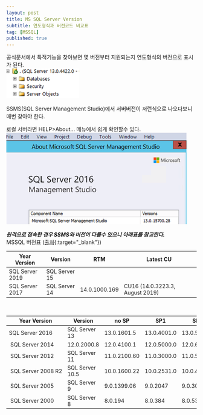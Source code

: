 ```yaml
---
layout: post
title: MS SQL Server Version 
subtitle: 연도형식과 버전코드 비교표
tag: [MSSQL]
published: true
---
```


공식문서에서 특적기능을 찾아보면 몇 버전부터 지원되는지 연도형식의 버전으로 표시가 된다.  
![SSMS_version](../img/2019-09-24-MSSQL_NAME_VERSION/2019-09-24-09-05-26.png)

SSMS(SQL Server Management Studio)에서 서버버전이 저런식으로 나오다보니 매번 찾아야 한다.

로컬 서버라면 HELP>About... 메뉴에서 쉽게 확인할수 있다.  
![SSMS_about](../img/2019-09-24-MSSQL_NAME_VERSION/2019-09-24-09-07-30.png)  

***원격으로 접속한 경우 SSMS와 버전이 다를수 있으니 아래표를 참고한다.***  
MSSQL 버전표 ([출처](https://sqlserverbuilds.blogspot.com/){:target="_blank"})

| Year Version        | Version         | RTM           | Latest CU                       |
|---------------------|-----------------|---------------|---------------------------------|
| SQL Server 2019     | SQL Server 15   |               |                                 |
| SQL Server 2017     | SQL Server 14   | 14.0.1000.169 | CU16 (14.0.3223.3, August 2019) |

<div style="padding:10px;"></div>

| Year Version        | Version         | no SP        | SP1         | SP2         | SP3         | SP4          |
|---------------------|-----------------|--------------|-------------|-------------|-------------|--------------|
| SQL Server 2016     | SQL Server 13   | 13.0.1601.5  | 13.0.4001.0 | 13.0.5026.0 |             |              |
|  SQL Server 2014    | 12.0.2000.8     | 12.0.4100.1  | 12.0.5000.0 | 12.0.6024.0 |             |              |
|  SQL Server 2012    | SQL Server 11   | 11.0.2100.60 | 11.0.3000.0 | 11.0.5058.0 | 11.0.6020.0 | 11.0.7001.0  |
|  SQL Server 2008 R2 | SQL Server 10.5 | 10.0.1600.22 | 10.0.2531.0 | 10.0.4000.0 | 10.0.5500.0 | 10.0.6000.29 |
|  SQL Server 2005    | SQL Server 9    | 9.0.1399.06  | 9.0.2047    | 9.0.3042    | 9.0.4035    | 9.0.5000     |
|  SQL Server 2000    | SQL Server 8    | 8.0.194      | 8.0.384     | 8.0.532     | 8.0.760     | 8.0.2039     |

<br/>